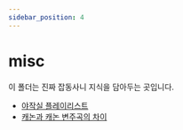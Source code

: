 ```yaml
---
sidebar_position: 4
---
```


# misc

이 폴더는 진짜 잡동사니 지식을 담아두는 곳입니다. 

* [야작실 플레이리스트](./yajaksil)
* [캐논과 캐논 변주곡의 차이](./canon-and-canon)
